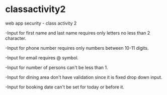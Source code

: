 # classactivity2
 web app security - class activity 2

-Input for first name and last name requires only letters no less than 2 character.

-Input for phone number requires only numbers between 10-11 digits.

-Input for email requires @ symbol.

-Input for number of persons can't be less than 1.

-Input for dining area don't have validation since it is fixed drop down input.

-Input for booking date can't be set for today or before it.

